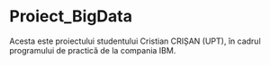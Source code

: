 # Proiect_BigData

Acesta este proiectului studentului Cristian CRIȘAN (UPT), în cadrul programului de practică de la compania IBM.
